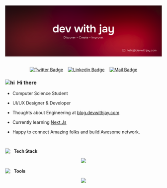<!-- Banner -->
<p align="center">  
  <img alt="Jio Network blocking the view? Network switch reveals the magic!"  src="./assets/devwithjay.png">
  <br><br>
<p/>

<!-- Social Media Links -->
<div align= center>

[![Twitter Badge](https://img.shields.io/badge/-@devwithjay-1ca0f1?style=social&labelColor=red&logo=x&logoColor=black&link=https://twitter.com/devwithjay)](https://twitter.com/devwithjay) &nbsp;&nbsp; [![Linkedin Badge](https://img.shields.io/badge/@devwithjay-0e76a8)](https://www.linkedin.com/in/devwithjay/) &nbsp;&nbsp; [![Mail Badge](https://img.shields.io/badge/-hello@devwithjay.com-c0392b?style=flat&labelColor=c0392b&logo=gmail&logoColor=pink)](mailto:hello@devwithjay.com)

</div>

<!-- About Me -->

### <img src="https://user-images.githubusercontent.com/1303154/88677602-1635ba80-d120-11ea-84d8-d263ba5fc3c0.gif" width="20px"  alt="hi">&nbsp; Hi there

- Computer Science Student

- UI/UX Designer & Developer

- Thoughts about Engineering at <a href="https://blog.devwithjay.com/" target="_blank">blog.devwithjay.com</a>

- Currently learning <a href="https://nextjs.org/" target="_blank">Next.Js</a>

- Happy to connect Amazing folks and build Awesome network.

<br/>

<!-- Technologies that I'm working with -->

<img src="https://media2.giphy.com/media/QssGEmpkyEOhBCb7e1/giphy.gif?cid=ecf05e47a0n3gi1bfqntqmob8g9aid1oyj2wr3ds3mg700bl&rid=giphy.gif" width="22px" align="top"/> &nbsp; **Tech Stack**

<p align="center">
  <img src="https://skillicons.dev/icons?i=html,css,js,ts,react,tailwind,express,bun,vite,nodejs,nextjs,mongodb,postgres,git,&theme=dark" />
</p>

<!-- Tools I use -->

<img src="https://media2.giphy.com/media/ObNTw8Uzwy6KQ/giphy.gif?cid=ecf05e47nfhfh6dzq7v2j8p8s0h31w7r4i6p7o7z8ixj0g7c&rid=giphy.gif" width="22px" align="top"/> &nbsp; **Tools**

<p align="center">
  <img src="https://skillicons.dev/icons?i=github,notion,cloudflare,figma,postman,vscode,vercel,netlify,docker&theme=dark" />
</p>
